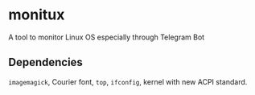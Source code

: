 # monitux
A tool to monitor Linux OS especially through Telegram Bot

## Dependencies
`imagemagick`, Courier font, `top`, `ifconfig`, kernel with new ACPI standard.
